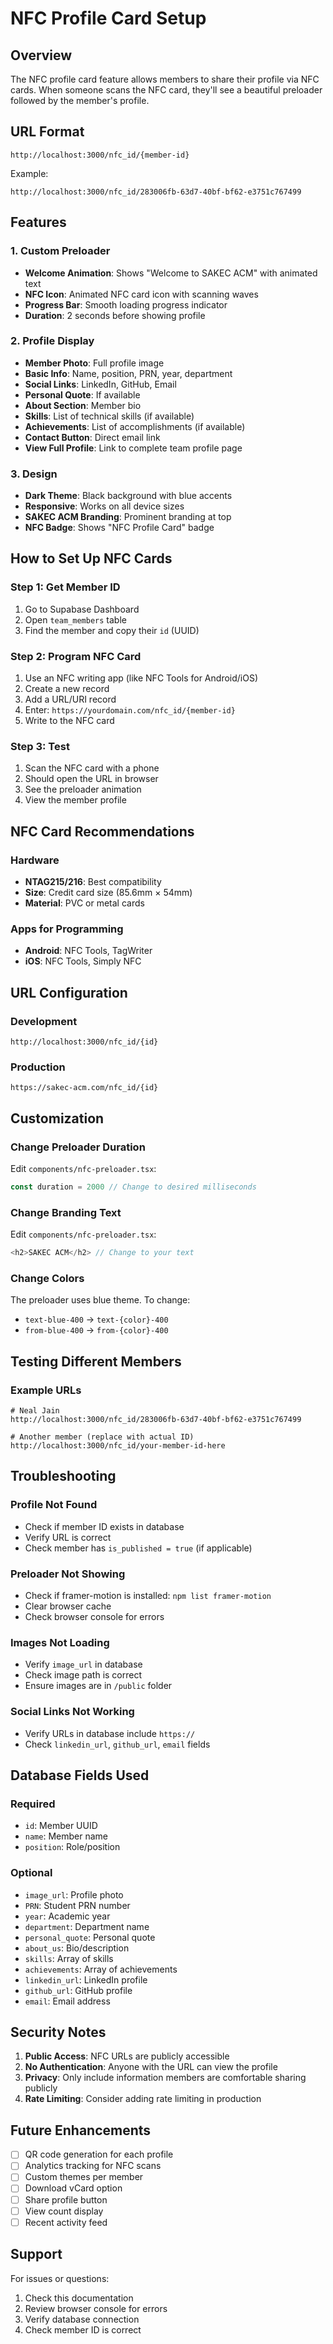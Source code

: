 # NFC Profile Card Setup

## Overview
The NFC profile card feature allows members to share their profile via NFC cards. When someone scans the NFC card, they'll see a beautiful preloader followed by the member's profile.

## URL Format
```
http://localhost:3000/nfc_id/{member-id}
```

Example:
```
http://localhost:3000/nfc_id/283006fb-63d7-40bf-bf62-e3751c767499
```

## Features

### 1. Custom Preloader
- **Welcome Animation**: Shows "Welcome to SAKEC ACM" with animated text
- **NFC Icon**: Animated NFC card icon with scanning waves
- **Progress Bar**: Smooth loading progress indicator
- **Duration**: 2 seconds before showing profile

### 2. Profile Display
- **Member Photo**: Full profile image
- **Basic Info**: Name, position, PRN, year, department
- **Social Links**: LinkedIn, GitHub, Email
- **Personal Quote**: If available
- **About Section**: Member bio
- **Skills**: List of technical skills (if available)
- **Achievements**: List of accomplishments (if available)
- **Contact Button**: Direct email link
- **View Full Profile**: Link to complete team profile page

### 3. Design
- **Dark Theme**: Black background with blue accents
- **Responsive**: Works on all device sizes
- **SAKEC ACM Branding**: Prominent branding at top
- **NFC Badge**: Shows "NFC Profile Card" badge

## How to Set Up NFC Cards

### Step 1: Get Member ID
1. Go to Supabase Dashboard
2. Open `team_members` table
3. Find the member and copy their `id` (UUID)

### Step 2: Program NFC Card
1. Use an NFC writing app (like NFC Tools for Android/iOS)
2. Create a new record
3. Add a URL/URI record
4. Enter: `https://yourdomain.com/nfc_id/{member-id}`
5. Write to the NFC card

### Step 3: Test
1. Scan the NFC card with a phone
2. Should open the URL in browser
3. See the preloader animation
4. View the member profile

## NFC Card Recommendations

### Hardware
- **NTAG215/216**: Best compatibility
- **Size**: Credit card size (85.6mm × 54mm)
- **Material**: PVC or metal cards

### Apps for Programming
- **Android**: NFC Tools, TagWriter
- **iOS**: NFC Tools, Simply NFC

## URL Configuration

### Development
```
http://localhost:3000/nfc_id/{id}
```

### Production
```
https://sakec-acm.com/nfc_id/{id}
```

## Customization

### Change Preloader Duration
Edit `components/nfc-preloader.tsx`:
```typescript
const duration = 2000 // Change to desired milliseconds
```

### Change Branding Text
Edit `components/nfc-preloader.tsx`:
```typescript
<h2>SAKEC ACM</h2> // Change to your text
```

### Change Colors
The preloader uses blue theme. To change:
- `text-blue-400` → `text-{color}-400`
- `from-blue-400` → `from-{color}-400`

## Testing Different Members

### Example URLs
```
# Neal Jain
http://localhost:3000/nfc_id/283006fb-63d7-40bf-bf62-e3751c767499

# Another member (replace with actual ID)
http://localhost:3000/nfc_id/your-member-id-here
```

## Troubleshooting

### Profile Not Found
- Check if member ID exists in database
- Verify URL is correct
- Check member has `is_published = true` (if applicable)

### Preloader Not Showing
- Check if framer-motion is installed: `npm list framer-motion`
- Clear browser cache
- Check browser console for errors

### Images Not Loading
- Verify `image_url` in database
- Check image path is correct
- Ensure images are in `/public` folder

### Social Links Not Working
- Verify URLs in database include `https://`
- Check `linkedin_url`, `github_url`, `email` fields

## Database Fields Used

### Required
- `id`: Member UUID
- `name`: Member name
- `position`: Role/position

### Optional
- `image_url`: Profile photo
- `PRN`: Student PRN number
- `year`: Academic year
- `department`: Department name
- `personal_quote`: Personal quote
- `about_us`: Bio/description
- `skills`: Array of skills
- `achievements`: Array of achievements
- `linkedin_url`: LinkedIn profile
- `github_url`: GitHub profile
- `email`: Email address

## Security Notes

1. **Public Access**: NFC URLs are publicly accessible
2. **No Authentication**: Anyone with the URL can view the profile
3. **Privacy**: Only include information members are comfortable sharing publicly
4. **Rate Limiting**: Consider adding rate limiting in production

## Future Enhancements

- [ ] QR code generation for each profile
- [ ] Analytics tracking for NFC scans
- [ ] Custom themes per member
- [ ] Download vCard option
- [ ] Share profile button
- [ ] View count display
- [ ] Recent activity feed

## Support

For issues or questions:
1. Check this documentation
2. Review browser console for errors
3. Verify database connection
4. Check member ID is correct
